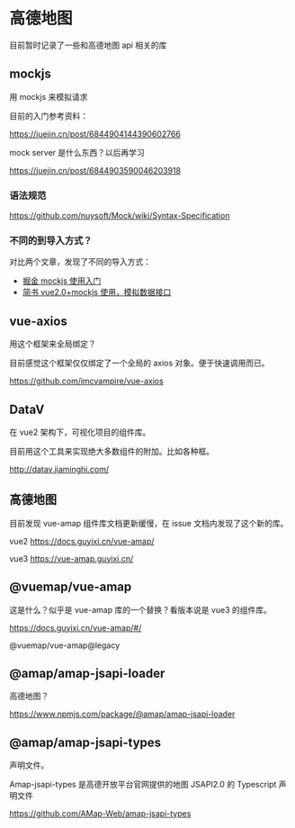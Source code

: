 # 高德地图

目前暂时记录了一些和高德地图 api 相关的库

## mockjs

用 mockjs 来模拟请求

目前的入门参考资料：

<https://juejin.cn/post/6844904144390602766>

mock server 是什么东西？以后再学习

<https://juejin.cn/post/6844903590046203918>

### 语法规范

<https://github.com/nuysoft/Mock/wiki/Syntax-Specification>

### 不同的到导入方式？

对比两个文章，发现了不同的导入方式：

- [掘金 mockjs 使用入门](https://juejin.cn/post/6844904144390602766)
- [简书 vue2.0+mockjs 使用，模拟数据接口](https://www.jianshu.com/p/7b6384b6ded6)

## vue-axios

用这个框架来全局绑定？

目前感觉这个框架仅仅绑定了一个全局的 axios 对象。便于快速调用而已。

<https://github.com/imcvampire/vue-axios>

## DataV

在 vue2 架构下，可视化项目的组件库。

目前用这个工具来实现绝大多数组件的附加。比如各种框。

<http://datav.jiaminghi.com/>

## 高德地图

目前发现 vue-amap 组件库文档更新缓慢，在 issue 文档内发现了这个新的库。&#x9;

vue2
<https://docs.guyixi.cn/vue-amap/>

vue3
<https://vue-amap.guyixi.cn/>

## @vuemap/vue-amap

这是什么？似乎是 vue-amap 库的一个替换？看版本说是 vue3 的组件库。

<https://docs.guyixi.cn/vue-amap/#/>

@vuemap/vue-amap\@legacy

## @amap/amap-jsapi-loader

高德地图？

<https://www.npmjs.com/package/@amap/amap-jsapi-loader>

## @amap/amap-jsapi-types

声明文件。

Amap-jsapi-types 是高德开放平台官网提供的地图 JSAPI2.0 的 Typescript 声明文件

<https://github.com/AMap-Web/amap-jsapi-types>
